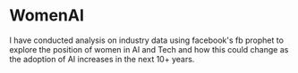 # WomenAI
I have conducted analysis on industry data using facebook's fb prophet to explore the position of women in AI and Tech and how this could change as the adoption of AI increases in the next 10+ years. 
